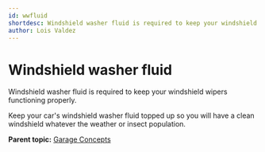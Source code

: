```yaml
---
id: wwfluid
shortdesc: Windshield washer fluid is required to keep your windshield.
author: Lois Valdez
---
```


# Windshield washer fluid

Windshield washer fluid is required to keep your windshield wipers functioning properly.

Keep your car's windshield washer fluid topped up so you will have a clean windshield whatever the weather or insect population.

**Parent topic:** [Garage Concepts](garageconceptsoverview.md "A well-stocked garage can be the envy of the neighborhood.")



